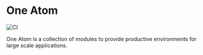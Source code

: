 # One Atom 

![CI](https://github.com/one-atom/one-atom/workflows/CI/badge.svg)

One Atom is a collection of modules to provide productive environments for large
scale applications.
